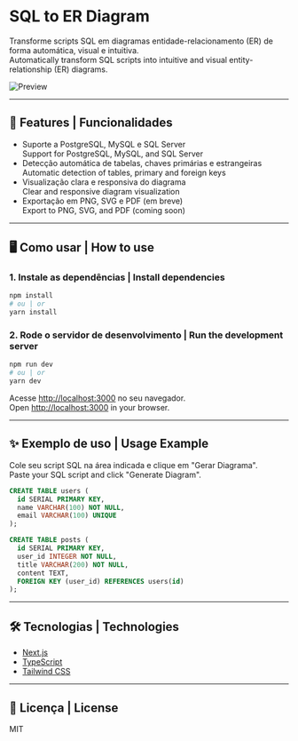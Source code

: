 # SQL to ER Diagram

Transforme scripts SQL em diagramas entidade-relacionamento (ER) de forma automática, visual e intuitiva.  
Automatically transform SQL scripts into intuitive and visual entity-relationship (ER) diagrams.

![Preview](public/preview.png) <!-- Adicione um screenshot se desejar -->

---

## 🚀 Features | Funcionalidades

- Suporte a PostgreSQL, MySQL e SQL Server  
  Support for PostgreSQL, MySQL, and SQL Server
- Detecção automática de tabelas, chaves primárias e estrangeiras  
  Automatic detection of tables, primary and foreign keys
- Visualização clara e responsiva do diagrama  
  Clear and responsive diagram visualization
- Exportação em PNG, SVG e PDF (em breve)  
  Export to PNG, SVG, and PDF (coming soon)

---

## 🖥️ Como usar | How to use

### 1. Instale as dependências | Install dependencies

```bash
npm install
# ou | or
yarn install
```

### 2. Rode o servidor de desenvolvimento | Run the development server

```bash
npm run dev
# ou | or
yarn dev
```

Acesse [http://localhost:3000](http://localhost:3000) no seu navegador.  
Open [http://localhost:3000](http://localhost:3000) in your browser.

---

## ✨ Exemplo de uso | Usage Example

Cole seu script SQL na área indicada e clique em "Gerar Diagrama".  
Paste your SQL script and click "Generate Diagram".

```sql
CREATE TABLE users (
  id SERIAL PRIMARY KEY,
  name VARCHAR(100) NOT NULL,
  email VARCHAR(100) UNIQUE
);

CREATE TABLE posts (
  id SERIAL PRIMARY KEY,
  user_id INTEGER NOT NULL,
  title VARCHAR(200) NOT NULL,
  content TEXT,
  FOREIGN KEY (user_id) REFERENCES users(id)
);
```

---

## 🛠️ Tecnologias | Technologies

- [Next.js](https://nextjs.org/)
- [TypeScript](https://www.typescriptlang.org/)
- [Tailwind CSS](https://tailwindcss.com/)

---

## 📄 Licença | License

MIT
